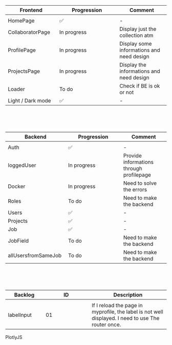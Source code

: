 Frontend       | Progression | Comment
-------------  | ----------- | ------------------------------------------------------------
<img width=200/>|<img width=500/>
HomePage       | ✅          | - 
CollaboratorPage | In progress | Display just the collection atm 
ProfilePage    | In progress | Display some informations and need design 
ProjectsPage   | In progress | Display the informations and need design
Loader    | To do | Check if BE is ok or not
Light / Dark mode   | ✅       | -

<br><br><br>

Backend        | Progression | Comment
-------------  | ----------- | ------------------------------------------------------------
<img width=200/>|<img width=500/>
Auth           | ✅          | -
loggedUser           | In progress          | Provide informations through profilepage
Docker         | In progress | Need to solve the errors 
Roles          | To do       | Need to make the backend 
Users          | ✅ | - 
Projects       | ✅ | -
Job            | ✅       | - 
JobField       | To do       | Need to make the backend
allUsersfromSameJob       | To do       | Need to make the backend

<br><br><br>

Backlog       | ID | Description
-------------  | ----------- | ------------------------------------------------------------
<img width=200/>|<img width=500/>
labelInput       | 01          | If I reload the page in myprofile, the label is not well displayed. I need to use The router once.  

PlotlyJS
